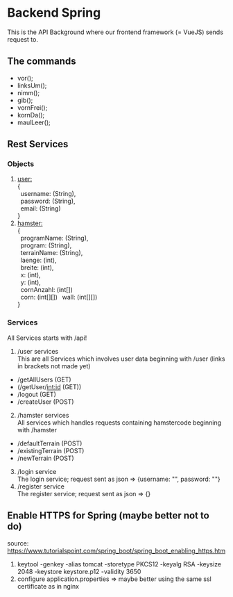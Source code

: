 # Backend Spring

This is the API Background where our frontend framework (= VueJS) sends request to.

## The commands 

- vor(); 
- linksUm(); 
- nimm(); 
- gib(); 
- vornFrei(); 
- kornDa(); 
- maulLeer();

## Rest Services

### Objects 

1. <ins>user:</ins>  
{  
  &ensp;username: (String),  
  &ensp;password: (String),  
  &ensp;email: (String)  
}  
3. <ins>hamster:</ins>  
{  
  &ensp;programName: (String),  
  &ensp;program: (String),  
  &ensp;terrainName: (String),   
  &ensp;laenge: (int),  
  &ensp;breite: (int),  
  &ensp;x: (int),  
  &ensp;y: (int),  
  &ensp;cornAnzahl: (int[])  
  &ensp;corn: (int[][])
  &ensp;wall: (int[][])  
}  

### Services 
  
All Services starts with /api!

1. /user services  
This are all Services which involves user data beginning with /user (links in brackets not made yet)
- /getAllUsers (GET)
- (/getUser/<int:id> (GET))
- /logout (GET)
- /createUser (POST)
2. /hamster services  
All services which handles requests containing hamstercode beginning with /hamster
- /defaultTerrain (POST)
- /existingTerrain (POST)
- /newTerrain (POST)


3. /login service  
The login service; request sent as json => {username: "<username>", password: "<password>"}
4. /register service  
The register service; request sent as json => {}
  
## Enable HTTPS for Spring (maybe better not to do)
source: https://www.tutorialspoint.com/spring_boot/spring_boot_enabling_https.htm

1. keytool -genkey -alias tomcat -storetype PKCS12 -keyalg RSA -keysize 2048 -keystore keystore.p12 -validity 3650
2. configure application.properties
=> maybe better using the same ssl certificate as in nginx 
